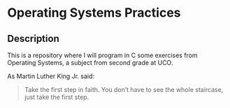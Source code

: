 # Operating Systems Practices

## Description
This is a repository where I will program in C some exercises from Operating Systems, a subject from second grade at UCO.

As Martin Luther King Jr. said:
> Take the first step in faith. You don’t have to see the whole staircase, just take the first step.